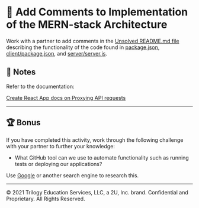 # 📐 Add Comments to Implementation of the MERN-stack Architecture

Work with a partner to add comments in the [Unsolved README.md file](./Unsolved/README.md) describing the functionality of the code found in [package.json](./Unsolved/package.json), [client/package.json](./Unsolved/client/package.json), and [server/server.js](./Unsolved/server/server.js).

## 📝 Notes

Refer to the documentation: 

[Create React App docs on Proxying API requests](https://create-react-app.dev/docs/proxying-api-requests-in-development)

---

## 🏆 Bonus

If you have completed this activity, work through the following challenge with your partner to further your knowledge:

* What GitHub tool can we use to automate functionality such as running tests or deploying our applications?

Use [Google](https://www.google.com) or another search engine to research this.

---

© 2021 Trilogy Education Services, LLC, a 2U, Inc. brand. Confidential and Proprietary. All Rights Reserved.
